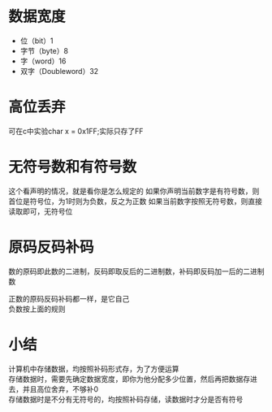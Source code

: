 # 数据宽度
- 位（bit）1
- 字节（byte）8
- 字（word）16
- 双字（Doubleword）32

# 高位丢弃
可在c中实验char x = 0x1FF;实际只存了FF

# 无符号数和有符号数
这个看声明的情况，就是看你是怎么规定的
如果你声明当前数字是有符号数，则首位是符号位，为1时则为负数，反之为正数
如果当前数字按照无符号数，则直接读取即可，无符号位

# 原码反码补码
数的原码即此数的二进制，反码即取反后的二进制数，补码即反码加一后的二进制数

正数的原码反码补码都一样，是它自己  
负数按上面的规则

# 小结
计算机中存储数据，均按照补码形式存，为了方便运算  
存储数据时，需要先确定数据宽度，即你为他分配多少位置，然后再把数据存进去，并且高位舍弃，不够补0  
存储数据时是不分有无符号的，均按照补码存储，读数据时才分是否有符号